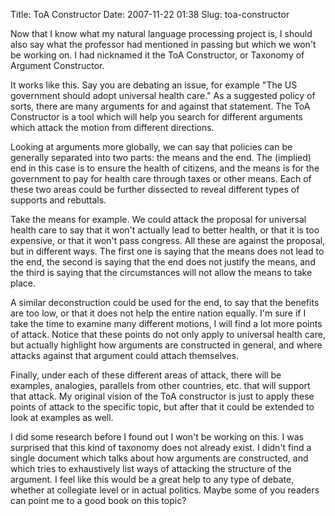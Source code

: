 Title: ToA Constructor
Date: 2007-11-22 01:38
Slug: toa-constructor

Now that I know what my natural language processing project is, I should
also say what the professor had mentioned in passing but which we won't
be working on. I had nicknamed it the ToA Constructor, or Taxonomy of
Argument Constructor.

It works like this. Say you are debating an issue, for example "The US
government should adopt universal health care." As a suggested policy of
sorts, there are many arguments for and against that statement. The ToA
Constructor is a tool which will help you search for different arguments
which attack the motion from different directions.

Looking at arguments more globally, we can say that policies can be
generally separated into two parts: the means and the end. The (implied)
end in this case is to ensure the health of citizens, and the means is
for the government to pay for health care through taxes or other means.
Each of these two areas could be further dissected to reveal different
types of supports and rebuttals.

Take the means for example. We could attack the proposal for universal
health care to say that it won't actually lead to better health, or that
it is too expensive, or that it won't pass congress. All these are
against the proposal, but in different ways. The first one is saying
that the means does not lead to the end, the second is saying that the
end does not justify the means, and the third is saying that the
circumstances will not allow the means to take place.

A similar deconstruction could be used for the end, to say that the
benefits are too low, or that it does not help the entire nation
equally. I'm sure if I take the time to examine many different motions,
I will find a lot more points of attack. Notice that these points do not
only apply to universal health care, but actually highlight how
arguments are constructed in general, and where attacks against that
argument could attach themselves.

Finally, under each of these different areas of attack, there will be
examples, analogies, parallels from other countries, etc. that will
support that attack. My original vision of the ToA constructor is just
to apply these points of attack to the specific topic, but after that it
could be extended to look at examples as well.

I did some research before I found out I won't be working on this. I was
surprised that this kind of taxonomy does not already exist. I didn't
find a single document which talks about how arguments are constructed,
and which tries to exhaustively list ways of attacking the structure of
the argument. I feel like this would be a great help to any type of
debate, whether at collegiate level or in actual politics. Maybe some of
you readers can point me to a good book on this topic?

